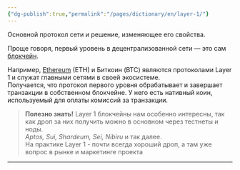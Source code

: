 ```yaml
---
{"dg-publish":true,"permalink":"/pages/dictionary/en/layer-1/"}
---
```



Основной протокол сети и решение, изменяющее его свойства.

Проще говоря, первый уровень в децентрализованной сети — это сам [блокчейн](https://hackmd.io/IzACXndyQ2mXFL98xANIZQ).

Например, [Ethereum](https://hackmd.io/YNn7WT6zRy6Uxarx3CW-wQ) (ETH) и Биткоин (BTC) являются протоколами Layer 1 и служат главными сетями в своей экосистеме.  
Получается, что протокол первого уровня обрабатывает и завершает транзакции в собственном блокчейне. У него есть нативный коин, используемый для оплаты комиссий за транзакции.

> **Полезно знать!**
> Layer 1 блокчейны нам особенно интересны, так как дроп за них получить можно в основном через тестнеты и ноды.  
_Aptos, Sui, Shardeum, Sei, Nibiru_ и так далее.  
На практике Layer 1 - почти всегда хороший дроп, а там уже вопрос в рынке и маркетинге проекта

---
